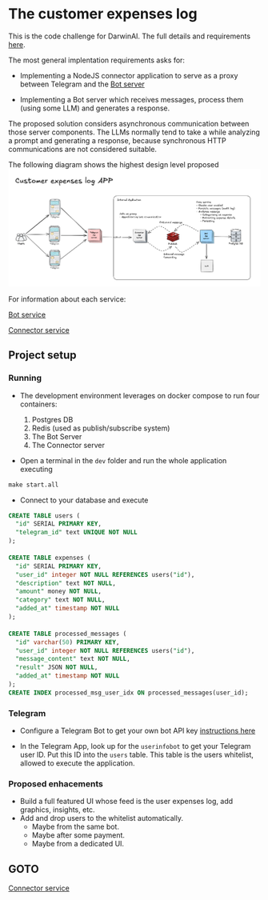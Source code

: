 # The customer expenses log

This is the code challenge for DarwinAI. The full details and requirements [here](./public/SWE%20Seniority%20Test.pdf).

The most general implentation requirements asks for:

- Implementing a NodeJS connector application to serve as a proxy between Telegram and the [Bot server](./bot/README.md)

- Implementing a Bot server which receives messages, process them (using some LLM) and generates a response.

The proposed solution considers asynchronous communication between those server components. The LLMs normally tend to take a while analyzing a prompt and generating a response, because synchronous HTTP communications are not considered suitable.

The following diagram shows the highest design level proposed ![img](./public/application.png)

For information about each service:

[Bot service](./bot/README.md)

[Connector service](./connector/README.md)

## Project setup

### Running

- The development environment leverages on docker compose to run four containers:

  1. Postgres DB
  2. Redis (used as publish/subscribe system)
  3. The Bot Server
  4. The Connector server

- Open a terminal in the `dev` folder and run the whole application executing

```cmd
make start.all
```

- Connect to your database and execute

```SQL
CREATE TABLE users (
  "id" SERIAL PRIMARY KEY,
  "telegram_id" text UNIQUE NOT NULL
);

CREATE TABLE expenses (
  "id" SERIAL PRIMARY KEY,
  "user_id" integer NOT NULL REFERENCES users("id"),
  "description" text NOT NULL,
  "amount" money NOT NULL,
  "category" text NOT NULL,
  "added_at" timestamp NOT NULL
);

CREATE TABLE processed_messages (
  "id" varchar(50) PRIMARY KEY,
  "user_id" integer NOT NULL REFERENCES users("id"),
  "message_content" text NOT NULL,
  "result" JSON NOT NULL,
  "added_at" timestamp NOT NULL
);
CREATE INDEX processed_msg_user_idx ON processed_messages(user_id);
```

### Telegram

- Configure a Telegram Bot to get your own bot API key [instructions here](https://core.telegram.org/bots/tutorial)

- In the Telegram App, look up for the `userinfobot` to get your Telegram user ID. Put this ID into the `users` table. This table is the users whitelist, allowed to execute the application.

### Proposed enhacements

- Build a full featured UI whose feed is the user expenses log, add graphics, insights, etc.
- Add and drop users to the whitelist automatically.
  - Maybe from the same bot.
  - Maybe after some payment.
  - Maybe from a dedicated UI.

## GOTO

[Connector service](./connector/README.md)
